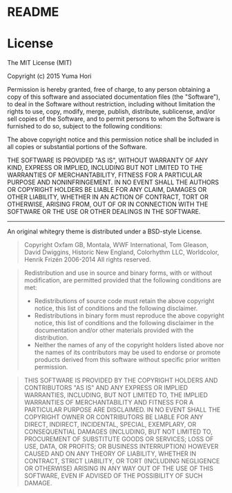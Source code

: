 README
=========

# License

The MIT License (MIT)

Copyright (c) 2015 Yuma Hori

Permission is hereby granted, free of charge, to any person obtaining a copy
of this software and associated documentation files (the "Software"), to deal
in the Software without restriction, including without limitation the rights
to use, copy, modify, merge, publish, distribute, sublicense, and/or sell
copies of the Software, and to permit persons to whom the Software is
furnished to do so, subject to the following conditions:

The above copyright notice and this permission notice shall be included in
all copies or substantial portions of the Software.

THE SOFTWARE IS PROVIDED "AS IS", WITHOUT WARRANTY OF ANY KIND, EXPRESS OR
IMPLIED, INCLUDING BUT NOT LIMITED TO THE WARRANTIES OF MERCHANTABILITY,
FITNESS FOR A PARTICULAR PURPOSE AND NONINFRINGEMENT. IN NO EVENT SHALL THE
AUTHORS OR COPYRIGHT HOLDERS BE LIABLE FOR ANY CLAIM, DAMAGES OR OTHER
LIABILITY, WHETHER IN AN ACTION OF CONTRACT, TORT OR OTHERWISE, ARISING FROM,
OUT OF OR IN CONNECTION WITH THE SOFTWARE OR THE USE OR OTHER DEALINGS IN
THE SOFTWARE.

---

An original whitegry theme is distributed under a BSD-style License.

>Copyright Oxfam GB, Montala, WWF International, Tom Gleason, David Dwiggins, Historic New England, Colorhythm LLC, Worldcolor, Henrik Frizén 2006-2014
All rights reserved.

>Redistribution and use in source and binary forms, with or without modification, are permitted provided that the following conditions are met:
>	+	Redistributions of source code must retain the above copyright notice, this list of conditions and the following disclaimer.
>	+	Redistributions in binary form must reproduce the above copyright notice, this list of conditions and the following disclaimer in the documentation and/or other materials provided with the distribution.
>	+	Neither the names of any of the copyright holders listed above nor the names of its contributors may be used to endorse or promote products derived from this software without specific prior written permission.

> THIS SOFTWARE IS PROVIDED BY THE COPYRIGHT HOLDERS AND CONTRIBUTORS "AS IS" AND ANY EXPRESS OR IMPLIED WARRANTIES, INCLUDING, BUT NOT LIMITED TO, THE IMPLIED WARRANTIES OF MERCHANTABILITY AND FITNESS FOR A PARTICULAR PURPOSE ARE DISCLAIMED. IN NO EVENT SHALL THE COPYRIGHT OWNER OR CONTRIBUTORS BE LIABLE FOR ANY DIRECT, INDIRECT, INCIDENTAL, SPECIAL, EXEMPLARY, OR CONSEQUENTIAL DAMAGES (INCLUDING, BUT NOT LIMITED TO, PROCUREMENT OF SUBSTITUTE GOODS OR SERVICES; LOSS OF USE, DATA, OR PROFITS; OR BUSINESS INTERRUPTION) HOWEVER CAUSED AND ON ANY THEORY OF LIABILITY, WHETHER IN CONTRACT, STRICT LIABILITY, OR TORT (INCLUDING NEGLIGENCE OR OTHERWISE) ARISING IN ANY WAY OUT OF THE USE OF THIS SOFTWARE, EVEN IF ADVISED OF THE POSSIBILITY OF SUCH DAMAGE.
